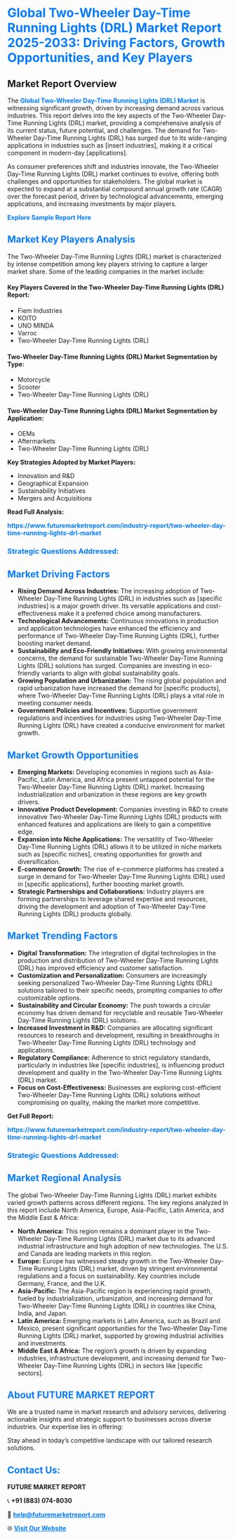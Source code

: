 <h1 style="color: #007BFF;">Global Two-Wheeler Day-Time Running Lights (DRL) Market Report 2025-2033: Driving Factors, Growth Opportunities, and Key Players</h1>

<section id="overview">
<h2>Market Report Overview</h2>
<p>The <a href="https://www.futuremarketreport.com/industry-report/two-wheeler-day-time-running-lights-drl-market" style="color: #007BFF; text-decoration: none;"><strong>Global Two-Wheeler Day-Time Running Lights (DRL) Market</strong></a> is witnessing significant growth, driven by increasing demand across various industries. This report delves into the key aspects of the Two-Wheeler Day-Time Running Lights (DRL) market, providing a comprehensive analysis of its current status, future potential, and challenges. The demand for Two-Wheeler Day-Time Running Lights (DRL) has surged due to its wide-ranging applications in industries such as [insert industries], making it a critical component in modern-day [applications].</p>
<p>As consumer preferences shift and industries innovate, the Two-Wheeler Day-Time Running Lights (DRL) market continues to evolve, offering both challenges and opportunities for stakeholders. The global market is expected to expand at a substantial compound annual growth rate (CAGR) over the forecast period, driven by technological advancements, emerging applications, and increasing investments by major players.</p>
</section>

<section id="overview">
<p><a href="https://www.futuremarketreport.com/request-sample/reportId=97166" style="color: #007BFF; text-decoration: none;"><strong>Explore Sample Report Here</strong></a></p>
</section>

<section id="key-players">
<h2 style="color: #007BFF;">Market Key Players Analysis</h2>
<p>The Two-Wheeler Day-Time Running Lights (DRL) market is characterized by intense competition among key players striving to capture a larger market share. Some of the leading companies in the market include:</p>
<h4>Key Players Covered in the Two-Wheeler Day-Time Running Lights (DRL) Report:</h4>
<ul><li>Fiem Industries</li><li>KOITO</li><li>UNO MINDA</li><li>Varroc</li><li>Two-Wheeler Day-Time Running Lights (DRL)</li></ul>
<h4>Two-Wheeler Day-Time Running Lights (DRL) Market Segmentation by Type:</h4>
<ul><li>Motorcycle</li><li>Scooter</li><li>Two-Wheeler Day-Time Running Lights (DRL)</li></ul>

<h4>Two-Wheeler Day-Time Running Lights (DRL) Market Segmentation by Application:</h4>
<ul><li>OEMs</li><li>Aftermarkets</li><li>Two-Wheeler Day-Time Running Lights (DRL)</li></ul>
<p><strong>Key Strategies Adopted by Market Players:</strong></p>
<ul>
<li>Innovation and R&D</li>
<li>Geographical Expansion</li>
<li>Sustainability Initiatives</li>
<li>Mergers and Acquisitions</li>
</ul>
</section>

<section>
<p><strong>Read Full Analysis: </strong></p><a href="https://www.futuremarketreport.com/industry-report/two-wheeler-day-time-running-lights-drl-market" style="color: #007BFF; text-decoration: none;"><strong>https://www.futuremarketreport.com/industry-report/two-wheeler-day-time-running-lights-drl-market</strong></a>
<h3 style="color: #007BFF;">Strategic Questions Addressed:</h3>
</section>

<section id="driving-factors">
<h2 style="color: #007BFF;">Market Driving Factors</h2>
<ul>
<li><strong>Rising Demand Across Industries:</strong> The increasing adoption of Two-Wheeler Day-Time Running Lights (DRL) in industries such as [specific industries] is a major growth driver. Its versatile applications and cost-effectiveness make it a preferred choice among manufacturers.</li>
<li><strong>Technological Advancements:</strong> Continuous innovations in production and application technologies have enhanced the efficiency and performance of Two-Wheeler Day-Time Running Lights (DRL), further boosting market demand.</li>
<li><strong>Sustainability and Eco-Friendly Initiatives:</strong> With growing environmental concerns, the demand for sustainable Two-Wheeler Day-Time Running Lights (DRL) solutions has surged. Companies are investing in eco-friendly variants to align with global sustainability goals.</li>
<li><strong>Growing Population and Urbanization:</strong> The rising global population and rapid urbanization have increased the demand for [specific products], where Two-Wheeler Day-Time Running Lights (DRL) plays a vital role in meeting consumer needs.</li>
<li><strong>Government Policies and Incentives:</strong> Supportive government regulations and incentives for industries using Two-Wheeler Day-Time Running Lights (DRL) have created a conducive environment for market growth.</li>
</ul>
</section>

<section id="growth-opportunities">
<h2 style="color: #007BFF;">Market Growth Opportunities</h2>
<ul>
<li><strong>Emerging Markets:</strong> Developing economies in regions such as Asia-Pacific, Latin America, and Africa present untapped potential for the Two-Wheeler Day-Time Running Lights (DRL) market. Increasing industrialization and urbanization in these regions are key growth drivers.</li>
<li><strong>Innovative Product Development:</strong> Companies investing in R&D to create innovative Two-Wheeler Day-Time Running Lights (DRL) products with enhanced features and applications are likely to gain a competitive edge.</li>
<li><strong>Expansion into Niche Applications:</strong> The versatility of Two-Wheeler Day-Time Running Lights (DRL) allows it to be utilized in niche markets such as [specific niches], creating opportunities for growth and diversification.</li>
<li><strong>E-commerce Growth:</strong> The rise of e-commerce platforms has created a surge in demand for Two-Wheeler Day-Time Running Lights (DRL) used in [specific applications], further boosting market growth.</li>
<li><strong>Strategic Partnerships and Collaborations:</strong> Industry players are forming partnerships to leverage shared expertise and resources, driving the development and adoption of Two-Wheeler Day-Time Running Lights (DRL) products globally.</li>
</ul>
</section>

<section id="trending-factors">
<h2 style="color: #007BFF;">Market Trending Factors</h2>
<ul>
<li><strong>Digital Transformation:</strong> The integration of digital technologies in the production and distribution of Two-Wheeler Day-Time Running Lights (DRL) has improved efficiency and customer satisfaction.</li>
<li><strong>Customization and Personalization:</strong> Consumers are increasingly seeking personalized Two-Wheeler Day-Time Running Lights (DRL) solutions tailored to their specific needs, prompting companies to offer customizable options.</li>
<li><strong>Sustainability and Circular Economy:</strong> The push towards a circular economy has driven demand for recyclable and reusable Two-Wheeler Day-Time Running Lights (DRL) solutions.</li>
<li><strong>Increased Investment in R&D:</strong> Companies are allocating significant resources to research and development, resulting in breakthroughs in Two-Wheeler Day-Time Running Lights (DRL) technology and applications.</li>
<li><strong>Regulatory Compliance:</strong> Adherence to strict regulatory standards, particularly in industries like [specific industries], is influencing product development and quality in the Two-Wheeler Day-Time Running Lights (DRL) market.</li>
<li><strong>Focus on Cost-Effectiveness:</strong> Businesses are exploring cost-efficient Two-Wheeler Day-Time Running Lights (DRL) solutions without compromising on quality, making the market more competitive.</li>
</ul>
</section>

<section>
<p><strong>Get Full Report: </strong></p><a href="https://www.futuremarketreport.com/industry-report/two-wheeler-day-time-running-lights-drl-market" style="color: #007BFF; text-decoration: none;"><strong>https://www.futuremarketreport.com/industry-report/two-wheeler-day-time-running-lights-drl-market</strong></a>
<h3 style="color: #007BFF;">Strategic Questions Addressed:</h3>
</section>


<section id="regional-analysis">
<h2 style="color: #007BFF;">Market Regional Analysis</h2>
<p>The global Two-Wheeler Day-Time Running Lights (DRL) market exhibits varied growth patterns across different regions. The key regions analyzed in this report include North America, Europe, Asia-Pacific, Latin America, and the Middle East & Africa:</p>
<ul>
<li><strong>North America:</strong> This region remains a dominant player in the Two-Wheeler Day-Time Running Lights (DRL) market due to its advanced industrial infrastructure and high adoption of new technologies. The U.S. and Canada are leading markets in this region.</li>
<li><strong>Europe:</strong> Europe has witnessed steady growth in the Two-Wheeler Day-Time Running Lights (DRL) market, driven by stringent environmental regulations and a focus on sustainability. Key countries include Germany, France, and the U.K.</li>
<li><strong>Asia-Pacific:</strong> The Asia-Pacific region is experiencing rapid growth, fueled by industrialization, urbanization, and increasing demand for Two-Wheeler Day-Time Running Lights (DRL) in countries like China, India, and Japan.</li>
<li><strong>Latin America:</strong> Emerging markets in Latin America, such as Brazil and Mexico, present significant opportunities for the Two-Wheeler Day-Time Running Lights (DRL) market, supported by growing industrial activities and investments.</li>
<li><strong>Middle East & Africa:</strong> The region’s growth is driven by expanding industries, infrastructure development, and increasing demand for Two-Wheeler Day-Time Running Lights (DRL) in sectors like [specific sectors].</li>
</ul>
</section>

<footer>
<h2 style="color: #007BFF;">About FUTURE MARKET REPORT</h2>
<p>We are a trusted name in market research and advisory services, delivering actionable insights and strategic support to businesses across diverse industries. Our expertise lies in offering:</p>

<p>Stay ahead in today’s competitive landscape with our tailored research solutions.</p>

<h2 style="color: #007BFF;">Contact Us:</h2>
<p><strong>FUTURE MARKET REPORT</strong></p>
<p>📞 <strong>+91 (883) 074-8030</strong></p>
<p>📧 <strong><a href="mailto:help@futuremarketreport.com" style="color: #007BFF;">help@futuremarketreport.com</a></strong></p>
<p>🌐 <strong><a href="https://www.futuremarketreport.com/" style="color: #007BFF;">Visit Our Website</a></strong></p>
</footer>